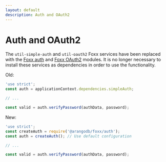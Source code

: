 ```yaml
---
layout: default
description: Auth and OAuth2
---
```

Auth and OAuth2
===============

The `util-simple-auth` and `util-oauth2` Foxx services have been replaced with
the [Foxx auth](foxx-auth.html) and
[Foxx OAuth2](foxx-oauth2.html) modules. It is no longer necessary to install these
services as dependencies in order to use the functionality.

Old:

```js
'use strict';
const auth = applicationContext.dependencies.simpleAuth;

// ...

const valid = auth.verifyPassword(authData, password);
```

New:

```js
'use strict';
const createAuth = require('@arangodb/foxx/auth');
const auth = createAuth(); // Use default configuration

// ...

const valid = auth.verifyPassword(authData, password);
```
